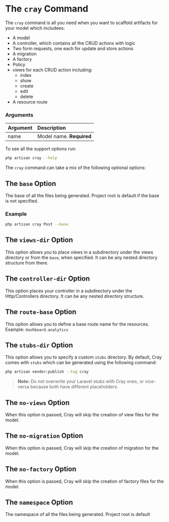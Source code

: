 # The `cray` Command

The `cray` command is all you need when you want to scaffold artifacts for your model which includees:

- A model
- A controller, which contains all the CRUD actions with logic
- Two form requests, one each for update and store actions
- A migration
- A factory
- Policy
- views for each CRUD action including:
    - index
    - show
    - create
    - edit
    - delete
- A resource route

### Arguments

| Argument | Description              |
|:---------|:-------------------------|
| name     | Model name. **Required** |

To see all the support options run:
```bash
php artisan cray --help
```

The `cray` command can take a mix of the following optional options:

## The `base` Option

The base of all the files being generated. Project root is default if the base is not specified.

### Example
```bash
php artisan cray Post --base 
```

## The `views-dir` Option

This option allows you to place views in a subdirectory under the views directory or from the `base`, when specified.
It can be any nested directory structure from there.

## The `controller-dir` Option

This option places your controller in a subdirectory under the Http/Controllers directory. It can be any nested
directory structure.

## The `route-base` Option

This option allows you to define a base route name for the resources. Example: `dashboard.analytics`

## The `stubs-dir` Option

This option allows you to specify a custom `stubs` directory. By default, Cray comes with `stubs` which can be generated
using the following command:

```bash
php artisan vendor:publish --tag cray
```
> **Note:** Do not overwrite your Laravel stubs with Cray ones, or vice-versa because both have different placeholders.

## The `no-views` Option

When this option is passed, Cray will skip the creation of view files for the model.

## The `no-migration` Option

When this option is passed, Cray will skip the creation of migration for the model.

## The `no-factory` Option

When this option is passed, Cray will skip the creation of factory files for the model.

## The `namespace` Option

The namespace of all the files being generated. Project root is default 
